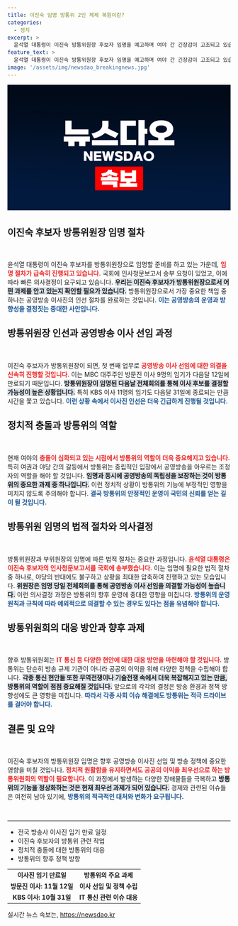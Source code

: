 ```yaml
---
title: 이진숙 임명 방통위 2인 체제 복원이란?
categories:
  - 정치
excerpt: >
  윤석열 대통령이 이진숙 방통위원장 후보자 임명을 예고하며 여야 간 긴장감이 고조되고 있습니다. 공영방송 이사진 선임이 급물살을 타며, 정치적 갈등이 새로운 국면을 맞이할 전망입니다. 클릭해 자세한 소식을 확인하세요!
feature_text: >
  윤석열 대통령이 이진숙 방통위원장 후보자 임명을 예고하며 여야 간 긴장감이 고조되고 있습니다. 공영방송 이사진 선임이 급물살을 타며, 정치적 갈등이 새로운 국면을 맞이할 전망입니다. 클릭해 자세한 소식을 확인하세요!
image: '/assets/img/newsdao_breakingnews.jpg'
---
```


<p><img src="/assets/img/newsdao_breakingnews.jpg" alt="ontimetimes 속보" /></p>

<h2 data-ke-size="size26">이진숙 후보자 방통위원장 임명 절차</h2>

<p data-ke-size="size16">&nbsp;</p>

<p>윤석열 대통령이 이진숙 후보자를 방통위원장으로 임명할 준비를 하고 있는 가운데, <b><span style="color: #ee2323;">임명 절차가 급속히 진행되고 있습니다.</span></b> 국회에 인사청문보고서 송부 요청이 있었고, 이에 따라 빠른 의사결정이 요구되고 있습니다. <b><span style="background-color: #21538527;">우리는 이진숙 후보자가 방통위원장으로서 어떤 과제를 안고 있는지 확인할 필요가 있습니다.</span></b> 방통위원장으로서 가장 중요한 책임 중 하나는 공영방송 이사진의 인선 절차를 완료하는 것입니다. <b><span style="color: #1a5490;">이는 공영방송의 운영과 방향성을 결정짓는 중대한 사안입니다.</span></b></p>

<h2 data-ke-size="size26">방통위원장 인선과 공영방송 이사 선임 과정</h2>

<p data-ke-size="size16">&nbsp;</p>

<p>이진숙 후보자가 방통위원장이 되면, 첫 번째 업무로 <b><span style="color: #ee2323;">공영방송 이사 선임에 대한 의결을 신속히 진행할 것입니다.</span></b> 이는 MBC 대주주인 방문진 이사 9명의 임기가 다음달 12일에 만료되기 때문입니다. <b><span style="background-color: #21538527;">방통위원장이 임명된 다음날 전체회의를 통해 이사 후보를 결정할 가능성이 높은 상황입니다.</span></b> 특히 KBS 이사 11명의 임기도 다음달 31일에 종료되는 만큼 시간을 쫓고 있습니다. <b><span style="color: #1a5490;">이런 상황 속에서 이사진 인선은 더욱 긴급하게 진행될 것입니다.</span></b></p>

<h2 data-ke-size="size26">정치적 충돌과 방통위의 역할</h2>

<p data-ke-size="size16">&nbsp;</p>

<p>현재 여야의 <b><span style="color: #ee2323;">충돌이 심화되고 있는 시점에서 방통위의 역할이 더욱 중요해지고 있습니다.</span></b> 특히 여권과 야당 간의 갈등에서 방통위는 중립적인 입장에서 공영방송을 아우르는 조정자의 역할을 해야 할 것입니다. <b><span style="background-color: #21538527;">임명과 동시에 공영방송의 독립성을 보장하는 것이 방통위의 중요한 과제 중 하나입니다.</span></b> 이런 정치적 상황이 방통위의 기능에 부정적인 영향을 미치지 않도록 주의해야 합니다. <b><span style="color: #1a5490;">결국 방통위의 안정적인 운영이 국민의 신뢰를 얻는 길이 될 것입니다.</span></b></p>

<h2 data-ke-size="size26">방통위원 임명의 법적 절차와 의사결정</h2>

<p data-ke-size="size16">&nbsp;</p>

<p>방통위원장과 부위원장의 임명에 따른 법적 절차는 중요한 과정입니다. <b><span style="color: #ee2323;">윤석열 대통령은 이진숙 후보자의 인사청문보고서를 국회에 송부했습니다.</span></b> 이는 임명에 필요한 법적 절차 중 하나로, 야당의 반대에도 불구하고 상황을 최대한 압축하여 진행하고 있는 모습입니다. <b><span style="background-color: #21538527;">위원장은 임명 당일 전체회의를 통해 공영방송 이사 선임을 의결할 가능성이 높습니다.</span></b> 이런 의사결정 과정은 방통위의 향후 운영에 중대한 영향을 미칩니다. <b><span style="color: #1a5490;">방통위의 운영 원칙과 규칙에 따라 예외적으로 의결할 수 있는 경우도 있다는 점을 유념해야 합니다.</span></b></p>

<h2 data-ke-size="size26">방통위원회의 대응 방안과 향후 과제</h2>

<p data-ke-size="size16">&nbsp;</p>

<p>향후 방통위원회는 <b><span style="color: #ee2323;">IT 통신 등 다양한 현안에 대한 대응 방안을 마련해야 할 것입니다.</span></b> 방통위는 단순히 방송 규제 기관이 아니라 공공의 이익을 위해 다양한 정책을 수립해야 합니다. <b><span style="background-color: #21538527;">각종 통신 현안들 또한 무역전쟁이나 기술전쟁 속에서 더욱 복잡해지고 있는 만큼, 방통위의 역할이 점점 중요해질 것입니다.</span></b> 앞으로의 각각의 결정은 방송 환경과 정책 방향성에도 큰 영향을 미칩니다. <b><span style="color: #1a5490;">따라서 각종 사회 이슈 해결에도 방통위는 적극 드라이브를 걸어야 합니다.</span></b></p>

<h2 data-ke-size="size26">결론 및 요약</h2>

<p data-ke-size="size16">&nbsp;</p>

<p>이진숙 후보자의 방통위원장 임명은 향후 공영방송 이사진 선임 및 방송 정책에 중요한 영향을 미칠 것입니다. <b><span style="color: #ee2323;">정치적 원활함을 유지하면서도 공공의 이익을 최우선으로 하는 방통위원회의 역할이 필요합니다.</span></b> 이 과정에서 발생하는 다양한 장애물들을 극복하고 <b><span style="background-color: #21538527;">방통위의 기능을 정상화하는 것은 현재 최우선 과제가 되어 있습니다.</span></b> 경제와 관련된 이슈들은 여전히 남아 있기에, <b><span style="color: #1a5490;">방통위의 적극적인 대처와 변화가 요구됩니다.</span></b></p>

<p data-ke-size="size16">&nbsp;</p>

<hr>

<ul>
    <li>전국 방송사 이사진 임기 만료 일정</li>
    <li>이진숙 후보자의 방통위 관련 작업</li>
    <li>정치적 충돌에 대한 방통위의 대응</li>
    <li>방통위의 향후 정책 방향</li>
</ul>

<table>
  <tr>
    <td style="text-align: center; height: 17px;"><b>이사진 임기 만료일</b></td>
    <td style="text-align: center; height: 17px;"><b>방통위의 주요 과제</b></td>
  </tr>
  <tr>
    <td style="text-align: center; height: 17px;"><b>방문진 이사: 11월 12일</b></td>
    <td style="text-align: center; height: 17px;"><b>이사 선임 및 정책 수립</b></td>
  </tr>
  <tr>
    <td style="text-align: center; height: 17px;"><b>KBS 이사: 10월 31일</b></td>
    <td style="text-align: center; height: 17px;"><b>IT 통신 관련 이슈 대응</b></td>
  </tr>
</table>
실시간 뉴스 속보는, <a href="https://newsdao.kr" rel="dofollow">https://newsdao.kr</a>


